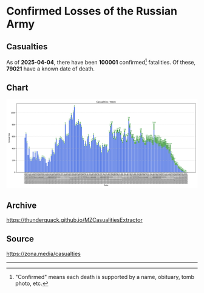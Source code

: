 
# Confirmed Losses of the Russian Army

## Casualties

As of **2025-04-04**, there have been **100001** confirmed[^1] fatalities.
Of these, **79021** have a known date of death.

## Chart

![7-Day Intervals Bar Chart](./docs/7days.svg)

## Archive

https://thunderquack.github.io/MZCasualitiesExtractor

## Source

https://zona.media/casualties

---

[^1]: "Confirmed" means each death is supported by a name, obituary, tomb photo, etc.
